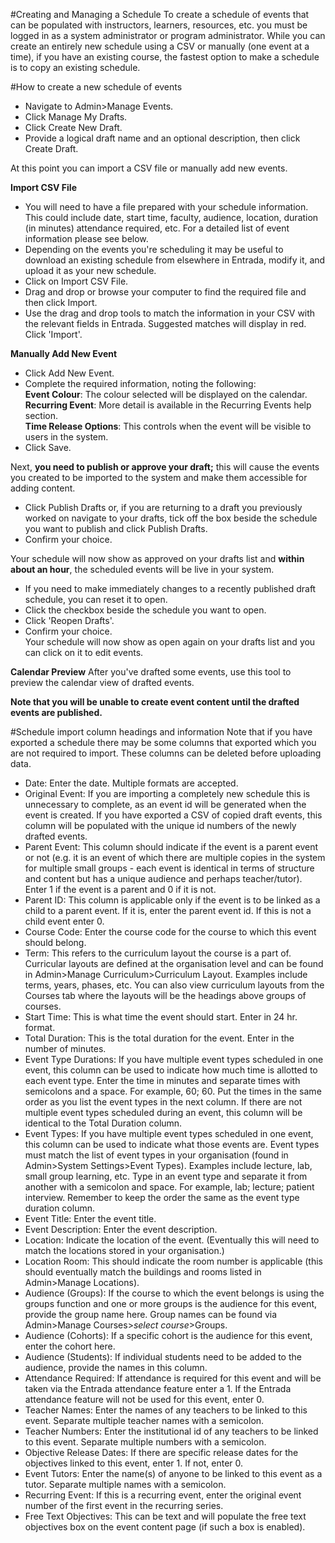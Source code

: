 #Creating and Managing a Schedule
To create a schedule of events that can be populated with instructors, learners, resources, etc. you must be logged in as a system administrator or program administrator.  While you can create an entirely new schedule using a CSV or manually (one event at a time), if you have an existing course, the fastest option to make a schedule is to copy an existing schedule.

#How to create a new schedule of events
* Navigate to Admin>Manage Events.
* Click Manage My Drafts.
* Click Create New Draft.
* Provide a logical draft name and an optional description, then click Create Draft.

At this point you can import a CSV file or manually add new events.  

**Import CSV File**  

* You will need to have a file prepared with your schedule information.  This could include date, start time, faculty, audience, location, duration (in minutes) attendance required, etc.  For a detailed list of event information please see below.  
* Depending on the events you're scheduling it may be useful to download an existing schedule from elsewhere in Entrada, modify it, and upload it as your new schedule.  
* Click on Import CSV File.  
* Drag and drop or browse your computer to find the required file and then click Import.  
* Use the drag and drop tools to match the information in your CSV with the relevant fields in Entrada.  Suggested matches will display in red. Click 'Import'.

**Manually Add New Event**  

* Click Add New Event.  
* Complete the required information, noting the following:  
**Event Colour**: The colour selected will be displayed on the calendar.  
**Recurring Event**: More detail is available in the Recurring Events help section.  
**Time Release Options**: This controls when the event will be visible to users in the system.  
* Click Save.  

Next, **you need to publish or approve your draft;** this will cause the events you created to be imported to the system and make them accessible for adding content.  

* Click Publish Drafts or, if you are returning to a draft you previously worked on navigate to your drafts, tick off the box beside the schedule you want to publish and click Publish Drafts.  
* Confirm your choice.  

Your schedule will now show as approved on your drafts list and **within about an hour**, the scheduled events will be live in your system.

* If you need to make immediately changes to a recently published draft schedule, you can reset it to open.  
* Click the checkbox beside the schedule you want to open.  
* Click 'Reopen Drafts'.  
* Confirm your choice.  
Your schedule will now show as open again on your drafts list and you can click on it to edit events.

**Calendar Preview**
After you've drafted some events, use this tool to preview the calendar view of drafted events.

**Note that you will be unable to create event content until the drafted events are published.**

#Schedule import column headings and information
Note that if you have exported a schedule there may be some columns that exported which you are not required to import.  These columns can be deleted before uploading data.

* Date: Enter the date.  Multiple formats are accepted.  
* Original Event: If you are importing a completely new schedule this is unnecessary to complete, as an event id will be generated when the event is created.  If you have exported a CSV of copied draft events, this column will be populated with the unique id numbers of the newly drafted events.  
* Parent Event: This column should indicate if the event is a parent event or not (e.g. it is an event of which there are multiple copies in the system for multiple small groups - each event is identical in terms of structure and content but has a unique audience and perhaps teacher/tutor).  Enter 1 if the event is a parent and 0 if it is not.
* Parent ID: This column is applicable only if the event is to be linked as a child to a parent event.  If it is, enter the parent event id.  If this is not a child event enter 0.
* Course Code: Enter the course code for the course to which this event should belong.
* Term: This refers to the curriculum layout the course is a part of.  Curricular layouts are defined at the organisation level and can be found in Admin>Manage Curriculum>Curriculum Layout.  Examples include terms, years, phases, etc.  You can also view curriculum layouts from the Courses tab where the layouts will be the headings above groups of courses.
* Start Time: This is what time the event should start.  Enter in 24 hr. format.
* Total Duration: This is the total duration for the event. Enter in the number of minutes.
* Event Type Durations: If you have multiple event types scheduled in one event, this column can be used to indicate how much time is allotted to each event type.  Enter the time in minutes and separate times with semicolons and a space.  For example, 60; 60.  Put the times in the same order as you list the event types in the next column.  If there are not multiple event types scheduled during an event, this column will be identical to the Total Duration column.
* Event Types: If you have multiple event types scheduled in one event, this column can be used to indicate what those events are.  Event types must match the list of event types in your organisation (found in Admin>System Settings>Event Types).  Examples include lecture, lab, small group learning, etc.  Type in an event type and separate it from another with a semicolon and space.  For example, lab; lecture; patient interview. Remember to keep the order the same as the event type duration column.
* Event Title: Enter the event title.
* Event Description: Enter the event description.
* Location: Indicate the location of the event.  (Eventually this will need to match the locations stored in your organisation.)
* Location Room: This should indicate the room number is applicable (this should eventually match the buildings and rooms listed in Admin>Manage Locations).
* Audience (Groups): If the course to which the event belongs is using the groups function and one or more groups is the audience for this event, provide the group name here.  Group names can be found via Admin>Manage Courses>*select course*>Groups.
* Audience (Cohorts): If a specific cohort is the audience for this event, enter the cohort here.
* Audience (Students): If individual students need to be added to the audience, provide the names in this column.
* Attendance Required: If attendance is required for this event and will be taken via the Entrada attendance feature enter a 1.  If the Entrada attendance feature will not be used for this event, enter 0.
* Teacher Names: Enter the names of any teachers to be linked to this event.  Separate multiple teacher names with a semicolon.
* Teacher Numbers: Enter the institutional id of any teachers to be linked to this event.  Separate multiple numbers with a semicolon.
* Objective Release Dates: If there are specific release dates for the objectives linked to this event, enter 1.  If not, enter 0.
* Event Tutors: Enter the name(s) of anyone to be linked to this event as a tutor. Separate multiple names with a semicolon.
* Recurring Event:  If this is a recurring event, enter the original event number of the first event in the recurring series.
* Free Text Objectives: This can be text and will populate the free text objectives box on the event content page (if such a box is enabled).
